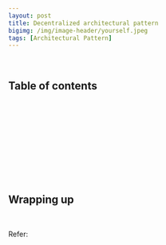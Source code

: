 ```yaml
---
layout: post
title: Decentralized architectural pattern
bigimg: /img/image-header/yourself.jpeg
tags: [Architectural Pattern]
---
```





<br>

## Table of contents





<br>

## 






<br>

## 






<br>

## 





<br>

## Wrapping up




<br>

Refer:

